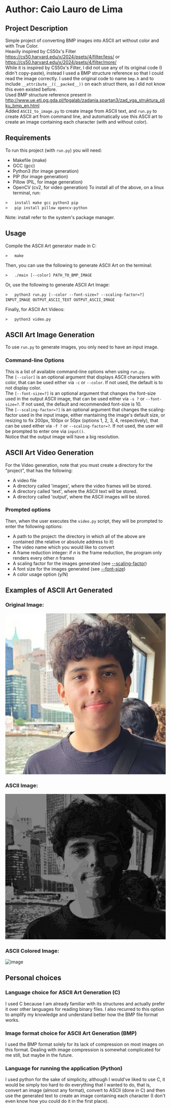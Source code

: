 # Author: Caio Lauro de Lima
## Project Description
Simple project of converting BMP images into ASCII art without color and with True Color.\
Heavily inspired by CS50x's Filter https://cs50.harvard.edu/x/2024/psets/4/filter/less/ or https://cs50.harvard.edu/x/2024/psets/4/filter/more/ \
While it is inspired by CS50x's Filter, I did not use any of its original code (I didn't copy-paste), instead I used a BMP structure reference so that I could read the image correctly. I used the original code to name `bmp.h` and to include `__attribute__((__packed__))` on each struct there, as I did not know this even existed before.\
Used BMP structure reference present in http://www.ue.eti.pg.gda.pl/fpgalab/zadania.spartan3/zad_vga_struktura_pliku_bmp_en.html \
Added `ASCII_to_image.py` to create image from ASCII text, and `run.py` to create ASCII art from command line, and automatically use this ASCII art to create an image containing each character (with and without color).

## Requirements
To run this project (with `run.py`) you will need:
* Makefile (make)
* GCC (gcc)
* Python3 (for image generation)
* PIP (for image generation)
* Pillow (PIL, for image generation)
* OpenCV (cv2, for video generation)
To install all of the above, on a linux terminal, run:
```
>   install make gcc python3 pip
>   pip install pillow opencv-python
```
Note: install refer to the system's package manager.
## Usage
Compile the ASCII Art generator made in C:
```
>   make
```
Then, you can use the following to generate ASCII Art on the terminal:
```
>   ./main [--color] PATH_TO_BMP_IMAGE
```
Or, use the following to generate ASCII Art Image:
```
>   python3 run.py [--color --font-size=? --scaling-factor=?] INPUT_IMAGE OUTPUT_ASCII_TEXT OUTPUT_ASCII_IMAGE
```
Finally, for ASCII Art Videos:
```
>   python3 video.py
```

## ASCII Art Image Generation
To use `run.py` to generate images, you only need to have an input image.
### Command-line Options
This is a list of available command-line options when using `run.py`. \
The `[--color]` is an optional argument that displays ASCII characters with color, that can be used either via `-c` or `--color`. If not used, the default is to not display color. \
The `[--font-size=?]` is an optional argument that changes the font-size used in the output ASCII image, that can be used either via `-s ?` or `--font-size=?`. If not used, the default and recommended font-size is 10. \
The `[--scaling-factor=?]` is an optional argument that changes the scaling-factor used in the input image, either mantaining the image's default size, or resizing to fix 200px, 100px or 50px (options 1, 2, 3, 4, respectively), that can be used either via `-f ?` or `--scaling-factor=?`. If not used, the user will be prompted to enter one via `input()`. \
Notice that the output image will have a big resolution.

## ASCII Art Video Generation
For the Video generation, note that you must create a directory for the "project", that has the following:
* A video file
* A directory called 'images', where the video frames will be stored.
* A directory called 'text', where the ASCII text will be stored.
* A directory called 'output', where the ASCII images will be stored.
### Prompted options
Then, when the user executes the `video.py` script, they will be prompted to enter the following options:
* A path to the project: the directory in which all of the above are contained (the relative or absolute address to it)
* The video name which you would like to convert
* A frame reduction integer: if *n* is the frame reduction, the program only renders every other *n* frames
* A scaling factor for the images generated (see [--scaling-factor](#command-line-options))
* A font size for the images generated (see [--font-size](#command-line-options))
* A color usage option (y/N)


## Examples of ASCII Art Generated
### Original Image:
![image](https://github.com/caio-lauro/cll-ascii-art/blob/main/examples/me.jpg?raw=true)
### ASCII Image:
![image](https://github.com/caio-lauro/cll-ascii-art/blob/main/examples/me-ascii.png?raw=true)
### ASCII Colored Image:
![image](https://github.com/caio-lauro/cll-ascii-art/blob/main/examples/me-ascii-colored.png?raw=true)

## Personal choices

### Language choice for ASCII Art Generation (C)
I used C because I am already familiar with its structures and actually prefer it over other languages for reading binary files. I also recurred to this option to amplify my knowledge and understand better how the BMP file format works.

### Image format choice for ASCII Art Generation (BMP)
I used the BMP format solely for its lack of compression on most images on this format. Dealing with image compression is somewhat complicated for me still, but maybe in the future.

### Language for running the application (Python)
I used python for the sake of simplicity, although I would've liked to use C, it would be simply too hard to do everything that I wanted to do, that is, convert an image (almost any format), convert to ASCII (done in C) and then use the generated text to create an image containing each character (I don't even know how you could do it in the first place).